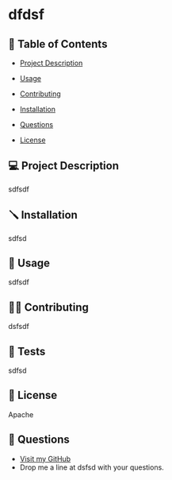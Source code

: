 # dfdsf

## 📙 Table of Contents

- [Project Description](#project-description)

- [Usage](#usage)

- [Contributing](#contributing)

- [Installation](#installation)

- [Questions](#questions)

- [License](#license)

## 💻 Project Description

sdfsdf

## 🪛 Installation

sdfsd

## 🔑 Usage

sdfsdf

## 🤝🏽 Contributing

dsfsdf

## 🧪 Tests

sdfsd

## 📃 License

Apache

## 🤔 Questions

- [Visit my GitHub](https://github.com/sdfsd)
- Drop me a line at dsfsd with your questions.
